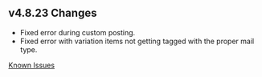 ## v4.8.23 Changes

* Fixed error during custom posting.
* Fixed error with variation items not getting tagged with the proper mail type.

[Known Issues](http://support.tradeskillmaster.com/display/KB/TSM4+Currently+Known+Issues)
